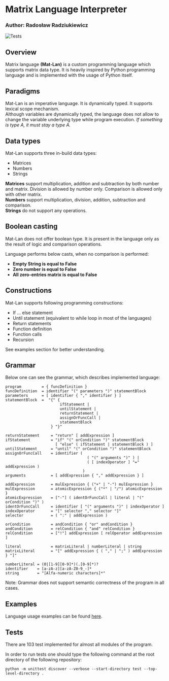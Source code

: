 # Matrix Language Interpreter

### Author: Radosław Radziukiewicz

![Tests](https://github.com/RybaPila-IT/Matrix-Language/actions/workflows/test-app.yaml/badge.svg)


## Overview

Matrix language **(Mat-Lan)** is a custom programming language which supports matrix data type. 
It is heavily inspired by Python programming language and is implemented with the usage 
of Python itself.  


## Paradigms

Mat-Lan is an imperative language. It is dynamically typed. It supports lexical scope 
mechanism. <br>
Although variables are dynamically typed, the language does not allow to change the 
variable underlying type while program execution.
*If something is type A, it must stay a type A.*


## Data types

Mat-Lan supports three in-build data types:

- Matrices 
- Numbers 
- Strings

**Matrices** support multiplication, addition and subtraction by both number and matrix. 
Division is allowed by number only. Comparison is allowed only with other matrix.
<br>
**Numbers** support multiplication, division, addition, subtraction and comparison.
<br>
**Strings** do not support any operations.


## Boolean casting

Mat-Lan does not offer boolean type. It is present in the language only as the result of 
logic and comparison operations. <br>

Language performs below casts, when no comparison is performed:
- **Empty String is equal to False** <br>
- **Zero number is equal to False** <br>
- **All zero-entries matrix is equal to False** <br>


## Constructions


Mat-Lan supports following programming constructions:

- If ... else statement
- Until statement (equivalent to while loop in most of the languages)
- Return statements
- Function definition 
- Function calls
- Recursion

See examples section for better understanding.


## Grammar 


Below one can see the grammar, which describes implemented language:


```
program         = { funcDefinition }
funcDefinition  = identifier "(" parameters ")" statementBlock
parameters      = [ identifier { "," identifier } ] 
statementBlock  =  "{" {
                        ifStatement |
                        untilStatement |
                        returnStatement |
                        assignOrFuncCall |
                        statementBlock
                    } "}"

returnStatement     = "return" [ addExpression ]
ifStatement         = "if" "(" orCondition ")" statementBlock
                      [ "else" ( ifStatement | statementBlock ) ]
untilStatement      = "until" "(" orCondition ")" statementBlock
assignOrFuncCall    = identifier ( 
                                    ( "(" arguments ")" ) |
                                    ( [ indexOperator ] "=" addExpression )
                                  )
arguments           = [ addExpression { "," addExpression } ]

addExpression       = mulExpression { ("+" | "-") mulExpression }
mulExpression       = atomicExpression { ("*" | "/") atomicExpression }
atomicExpression    = ["-"] ( identOrFuncCall | literal | "(" orCondition ")" )
identOrFuncCall     = identifier [ "(" arguments ")" | indexOperator ]
indexOperator       = "[" selector "," selector "]"
selector            = ( ":" | addExpression )

orCondition         = andCondition { "or" andCondition }
andCondition        = relCondition { "and" relCondition }
relCondition        = ["!"] addExpression [ relOperator addExpression ]

literal             = matrixLiteral | numberLiteral | string
matrixLiteral       = "[" addExpression { ( "," | ";" ) addExpression } "]"

numberLiteral = (0|[1-9][0-9]*)(.[0-9]*)?
identifier    = [a-zA-z][a-zA-Z0-9_-]*
string        = "[Alfa-numeric characters]*"
```

Note: Grammar does not support semantic correctness of the program in all cases.


## Examples

Language usage examples can be found [here](https://github.com/RybaPila-IT/Matrix-Language/tree/main/programs).


## Tests

There are 103 test implemented for almost all modules of the program.

In order to run tests one should type the following command 
at the root directory of the following repository:

```shell
python -m unittest discover --verbose --start-directory test --top-level-directory .
```



